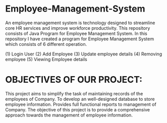 # Employee-Management-System
An employee management system is technology designed to streamline core HR services and improve workforce productivity. 
This repository consists of Java Program for Employee Management System. In this repository I have created a program for Employee Management System which consists of 6 different operation.

(1) Login User
(2) Add Employee
(3) Update employee details
(4) Removing employee
(5) Viewing Employee details

# OBJECTIVES OF OUR PROJECT:
This project aims to simplify the task of maintaining records of the employees of Company.
To develop an well-designed database to store employee information.
Provides full functional reports to management of Company.
The objective of this project is to provide a comprehensive approach towards the management of employee information.

